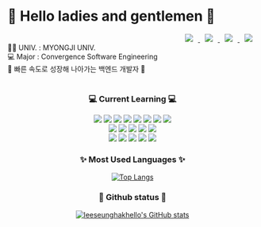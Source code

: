 <div><h1>👋  Hello ladies and gentlemen 👋</h1></div>
<div align = right> <a href="https://www.instagram.com/chaeng._.ni_/">
    <img 
        src="http://img.shields.io/badge/-Insta-black?style=flat&logo=Instagram&link=https://instagram.com/chaeng._.ni_/"
        style="height : auto; margin-left : 10px; margin-right : 10px;"/>
</a> <a href="mailto:monynony0203@gmail.com">
    <img 
        src="https://img.shields.io/badge/Gmail-000000?style=flat&logo=Gmail&logoColor=white&link=mailto:monynony0203@gmail.com"
        style="height : auto; margin-left : 10px; margin-right : 10px;"/>
</a>
<a href="https://chaeng-ni.notion.site/e748ab73539f46b8b1f7d1e648206ae4">
    <img 
        src="https://img.shields.io/badge/Portfolio-000000?style=flat&logo=ReverbNation&logoColor=white&link=https://bony-squirrel-b48.notion.site/Ari-e748ab73539f46b8b1f7d1e648206ae4"
        style="height : auto; margin-left : 10px; margin-right : 10px;"/>
</a>
<a href="https://monynony0203.tistory.com/">
    <img 
        src="http://img.shields.io/badge/-Blog-000000?style=flat&logo=Tistory&link=https://monynony0203.tistory.com/"
        style="height : auto; margin-left : 10px; margin-right : 10px;"/>
</a></div>
👩‍🎓 UNIV. : MYONGJI UNIV.<br>
  💻 Major : Convergence Software Engineering<br>
  🌱 빠른 속도로 성장해 나아가는 백엔드 개발자 🌱 <br>
  <br>

<div align=center><h3>💻 Current Learning 💻</h3>
<div align=center> 
  <img src="https://img.shields.io/badge/JAVA-007396?style=flat&logo=java&logoColor=white">
  <img src="https://img.shields.io/badge/Python-3776AB?style=flat&logo=Python&logoColor=white">
  <img src="https://img.shields.io/badge/html5-E34F26?style=flat&logo=html5&logoColor=white">
  <img src="https://img.shields.io/badge/css-1572B6?style=flat&logo=css3&logoColor=white">
  <img src="https://img.shields.io/badge/JavaScript-F7DF1E?style=flat&logo=JavaScript&logoColor=white">  
  <img src="https://img.shields.io/badge/oracle-F80000?style=flat&logo=oracle&logoColor=white">
  <img src="https://img.shields.io/badge/mysql-4479A1?style=flat&logo=mysql&logoColor=white">
	<img src="https://img.shields.io/badge/R-276DC3?style=flat&logo=R&logoColor=white">
  </div>
  <div align=center> 
   <img src="https://img.shields.io/badge/aws-232F3E?style=flat&logo=amazonaws&logoColor=white">
   <img src="https://img.shields.io/badge/Amazon RDS-527FFF?style=flat&logo=AmazonRDS&logoColor=white">
    <img src="https://img.shields.io/badge/Amazon EC2-FF9900?style=flat&logo=AmazonEC2&logoColor=white">
    <img src="https://img.shields.io/badge/Amazon S3-569A31?style=flat&logo=AmazonS3&logoColor=white">
    <img src="https://img.shields.io/badge/Docker-2496ED?style=flat&logo=Docker&logoColor=white">
  </div>
    <div align=center> 
<img src="https://img.shields.io/badge/spring-6DB33F?style=flat&logo=spring&logoColor=white">
<img src="https://img.shields.io/badge/springboot-6DB33F?style=flat&logo=springboot&logoColor=white">
  <img src="https://img.shields.io/badge/gradle-02303A?style=flat&logo=gradle&logoColor=white">
  <img src="https://img.shields.io/badge/github-181717?style=flat&logo=github&logoColor=white">
  <img src="https://img.shields.io/badge/git-F05032?style=flat&logo=git&logoColor=white">
</div>
<div align=center><h3>✨ Most Used Languages ✨</h3>

[![Top Langs](https://github-readme-stats.vercel.app/api/top-langs/?username=leeseunghakhello&layout=compact&theme=nightowl)](https://github.com/chaerlo127/chaerlo127)


<div align=center><h3>🌺 Github status 🌺</h3>

[![leeseunghakhello's GitHub stats](https://github-readme-stats.vercel.app/api?username=leeseunghakhello&theme=nightowl&ount_private=true)](https://github.com/leeseunghakhello/github-readme-stats)


<br>

	
  <!--[![Hits](https://hits.seeyoufarm.com/api/count/incr/badge.svg?url=https%3A%2F%2Fgithub.com%2Fleeseunghakhello&count_bg=%2379C83D&title_bg=%23555555&icon=&icon_color=%23E7E7E7&title=hits&edge_flat=false)](https://hits.seeyoufarm.com)-->
	
 </div>
<!--
**leeseunghakhello/leeseunghakhello** is a ✨ _special_ ✨ repository because its `README.md` (this file) appears on your GitHub profile.

Here are some ideas to get you started:

- 🔭 I’m currently working on ...
- 🌱 I’m currently learning ...
- 👯 I’m looking to collaborate on ...
- 🤔 I’m looking for help with ...
- 💬 Ask me about ...
- 📫 How to reach me: ...
- 😄 Pronouns: ...
- ⚡ Fun fact: ...
-->

